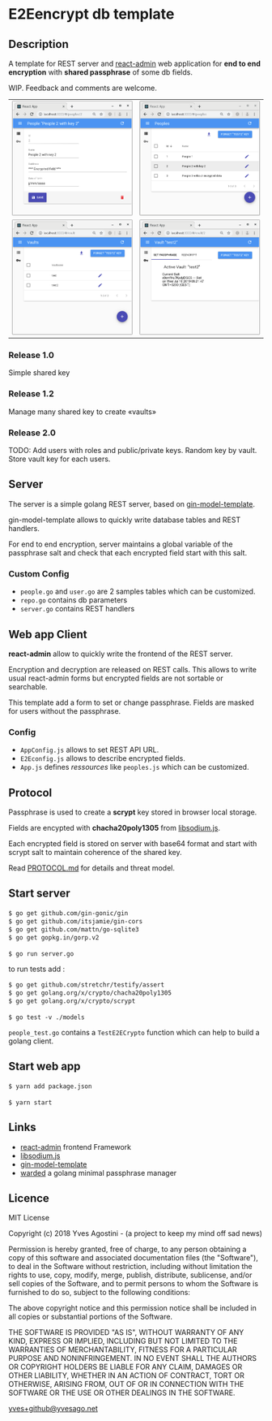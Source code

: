 # E2Eencrypt db template

## Description

A template for REST server and [react-admin](https://marmelab.com/react-admin) web application for **end to end encryption** with **shared passphrase** of some db fields.

WIP. Feedback and comments are welcome.


|     |     |
| --- | --- |
| ![Encrypted field](img/WhithoutKey.png) | ![Partial](img/MultiKey.png) |
| ![Vaults](img/Vaults.png) | ![Passphrase](img/VaultsPass.png) |


### Release 1.0

Simple shared key


### Release 1.2

Manage many shared key to create «vaults»


### Release 2.0

TODO: Add users with roles and public/private keys. Random key by vault. Store vault key for each users.



## Server

The server is a simple golang REST server, based on [gin-model-template](https://github.com/yvesago/gin-model-template).

gin-model-template allows to quickly write database tables and REST handlers.

For end to end encryption, server maintains a global variable of the passphrase salt and check that each encrypted field start with this salt.

### Custom Config
- ``people.go`` and ``user.go`` are 2 samples tables which can be customized.
- ``repo.go`` contains db parameters
- ``server.go`` contains REST handlers


## Web app Client

**react-admin** allow to quickly write the frontend of the REST server.

Encryption and decryption are released on REST calls. This allows to write usual react-admin forms but encrypted fields are not sortable or searchable.

This template add a form to set or change passphrase. Fields are masked for users without the passphrase.

### Config

- ``AppConfig.js`` allows to set REST API URL.
- ``E2Econfig.js`` allows to describe encrypted fields. 
- ``App.js`` defines _ressources_ like ``peoples.js`` which can be customized.


## Protocol

Passphrase is used to create a **scrypt** key stored in browser local storage.

Fields are encypted with **chacha20poly1305** from [libsodium.js](https://github.com/jedisct1/libsodium.js).

Each encrypted field is stored on server with base64 format and start with scrypt salt to maintain coherence of the shared key.

Read [PROTOCOL.md](./PROTOCOL.md) for details and threat model.


## Start server

```
$ go get github.com/gin-gonic/gin
$ go get github.com/itsjamie/gin-cors
$ go get github.com/mattn/go-sqlite3
$ go get gopkg.in/gorp.v2

$ go run server.go

```
to run tests add :
```
$ go get github.com/stretchr/testify/assert
$ go get golang.org/x/crypto/chacha20poly1305
$ go get golang.org/x/crypto/scrypt

$ go test -v ./models

```
``people_test.go`` contains a ``TestE2ECrypto`` function which can help to build a golang client.


## Start web app

```
$ yarn add package.json

$ yarn start
```

## Links

- [react-admin](https://marmelab.com/react-admin) frontend Framework
- [libsodium.js](https://github.com/jedisct1/libsodium.js)
- [gin-model-template](https://github.com/yvesago/gin-model-template)
- [warded](https://github.com/hexid/warded) a golang minimal passphrase manager


## Licence

MIT License

Copyright (c) 2018 Yves Agostini - (a project to keep my mind off sad news)

Permission is hereby granted, free of charge, to any person obtaining a copy
of this software and associated documentation files (the "Software"), to deal
in the Software without restriction, including without limitation the rights
to use, copy, modify, merge, publish, distribute, sublicense, and/or sell
copies of the Software, and to permit persons to whom the Software is
furnished to do so, subject to the following conditions:

The above copyright notice and this permission notice shall be included in all
copies or substantial portions of the Software.

THE SOFTWARE IS PROVIDED "AS IS", WITHOUT WARRANTY OF ANY KIND, EXPRESS OR
IMPLIED, INCLUDING BUT NOT LIMITED TO THE WARRANTIES OF MERCHANTABILITY,
FITNESS FOR A PARTICULAR PURPOSE AND NONINFRINGEMENT. IN NO EVENT SHALL THE
AUTHORS OR COPYRIGHT HOLDERS BE LIABLE FOR ANY CLAIM, DAMAGES OR OTHER
LIABILITY, WHETHER IN AN ACTION OF CONTRACT, TORT OR OTHERWISE, ARISING FROM,
OUT OF OR IN CONNECTION WITH THE SOFTWARE OR THE USE OR OTHER DEALINGS IN THE
SOFTWARE.


<yves+github@yvesago.net>
